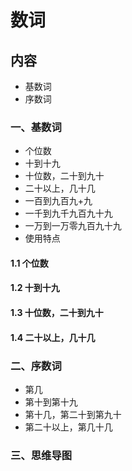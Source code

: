 # 数词

## 内容

- 基数词
- 序数词

### 一、基数词

- 个位数
- 十到十九
- 十位数，二十到九十
- 二十以上，几十几
- 一百到九百九+九
- 一千到九千九百九十九
- 一万到一万零九百九十九
- 使用特点

#### 1.1 个位数

#### 1.2 十到十九

#### 1.3 十位数，二十到九十

#### 1.4 二十以上，几十几

### 二、序数词

- 第几
- 第十到第十九
- 第十几，第二十到第九十
- 第二十以上，第几十几

### 三、思维导图